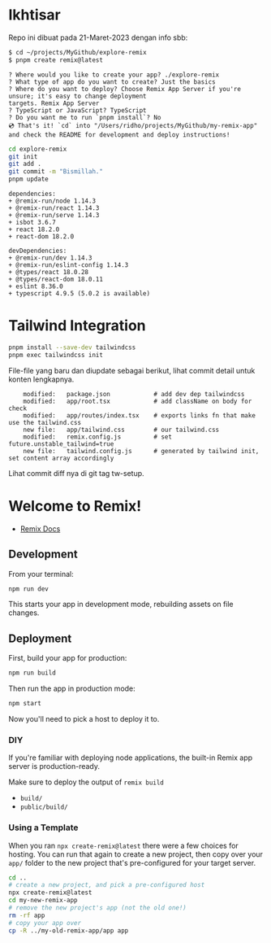 # Ikhtisar

Repo ini dibuat pada 21-Maret-2023 dengan info sbb:

```sh
$ cd ~/projects/MyGithub/explore-remix
$ pnpm create remix@latest
```
```text
? Where would you like to create your app? ./explore-remix
? What type of app do you want to create? Just the basics
? Where do you want to deploy? Choose Remix App Server if you're unsure; it's easy to change deployment
targets. Remix App Server
? TypeScript or JavaScript? TypeScript
? Do you want me to run `pnpm install`? No
💿 That's it! `cd` into "/Users/ridho/projects/MyGithub/my-remix-app" and check the README for development and deploy instructions!
```
```sh
cd explore-remix
git init
git add .
git commit -m "Bismillah."
pnpm update

```
```text
dependencies:
+ @remix-run/node 1.14.3
+ @remix-run/react 1.14.3
+ @remix-run/serve 1.14.3
+ isbot 3.6.7
+ react 18.2.0
+ react-dom 18.2.0

devDependencies:
+ @remix-run/dev 1.14.3
+ @remix-run/eslint-config 1.14.3
+ @types/react 18.0.28
+ @types/react-dom 18.0.11
+ eslint 8.36.0
+ typescript 4.9.5 (5.0.2 is available)
```


# Tailwind Integration

```sh
pnpm install --save-dev tailwindcss
pnpm exec tailwindcss init
```

File-file yang baru dan diupdate sebagai berikut, lihat commit detail
untuk konten lengkapnya.

```text
	modified:   package.json            # add dev dep tailwindcss
	modified:   app/root.tsx            # add className on body for check
	modified:   app/routes/index.tsx    # exports links fn that make use the tailwind.css
	new file:   app/tailwind.css        # our tailwind.css
	modified:   remix.config.js         # set future.unstable_tailwind=true
	new file:   tailwind.config.js      # generated by tailwind init, set content array accordingly
```

Lihat commit diff nya di git tag tw-setup.



# Welcome to Remix!

- [Remix Docs](https://remix.run/docs)

## Development

From your terminal:

```sh
npm run dev
```

This starts your app in development mode, rebuilding assets on file changes.

## Deployment

First, build your app for production:

```sh
npm run build
```

Then run the app in production mode:

```sh
npm start
```

Now you'll need to pick a host to deploy it to.

### DIY

If you're familiar with deploying node applications, the built-in Remix app server is production-ready.

Make sure to deploy the output of `remix build`

- `build/`
- `public/build/`

### Using a Template

When you ran `npx create-remix@latest` there were a few choices for hosting. You can run that again to create a new project, then copy over your `app/` folder to the new project that's pre-configured for your target server.

```sh
cd ..
# create a new project, and pick a pre-configured host
npx create-remix@latest
cd my-new-remix-app
# remove the new project's app (not the old one!)
rm -rf app
# copy your app over
cp -R ../my-old-remix-app/app app
```
